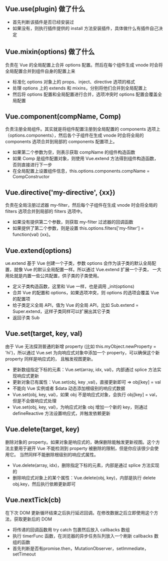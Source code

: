 ## Vue.use(plugin) 做了什么
+ 首先判断该插件是否已经安装过
+ 如果没有，则执行插件提供的 install 方法安装插件，具体做什么有插件自己决定

## Vue.mixin(options) 做了什么
负责在 Vue 的全局配置上合并 options 配置。然后在每个组件生成 vnode 时会将全局配置合并到组件自身的配置上来
+ 标准化 options 对象上的 props、inject、directive 选项的格式
+ 处理 options 上的 extends 和 mixins，分别将他们合并到全局配置上
+ 然后将 options 配置和全局配置进行合并，选项冲突时 options 配置会覆盖全局配置

## Vue.component(compName, Comp)
负责注册全局组件。其实就是将组件配置注册到全局配置的 components 选项上（options.components），然后各个子组件在生成 vnode 时会将全局的 components 选项合并到局部的
components 配置项上。
+ 如果第二个参数为空，则表示获取 compName 的组件构造函数
+ 如果 Comp 是组件配置对象，则使用 Vue.extend 方法得到组件构造函数，否则直接进行下一步
+ 在全局配置上设置组件信息，this.options.components.compName = CompConstructor

## Vue.directive('my-directive', {xx})
负责在全局注册过滤器 my-filter，然后每个子组件在生成 vnode 时会将全局的 filters 选项合并到局部的 filters 选项中。
+ 如果没有提供第二个参数，则获取 my-filter 过滤器的回调函数
+ 如果提供了第二个参数，则是设置 this.options.filters['my-filter'] = function(val) {xx}。

## Vue.extend(options) 
ue.extend 基于 Vue 创建一个子类，参数 options 会作为该子类的默认全局配置，就像 Vue 的默认全局配置一样。所以通过 Vue.extend 扩展一个子类，
一大用处就是内置一些公共配置，供子类的子类使用。
+ 定义子类构造函数，这里和 Vue 一样，也是调用 _init(options)
+ 合并 Vue 的配置和 options，如果选项冲突，则 options 的选项会覆盖 Vue 的配置项
+ 给子类定义全局 API，值为 Vue 的全局 API，比如 Sub.extend = Super.extend，这样子类同样可以扩展出其它子类
+ 返回子类 Sub

## Vue.set(target, key, val)
由于 Vue 无法探测普通的新增 property (比如 this.myObject.newProperty = 'hi')，所以通过 Vue.set 为向响应式对象中添加一个 property，可以确保这个新 property 同样是响应式的，
且触发视图更新。
+ 更新数组指定下标的元素：Vue.set(array, idx, val)，内部通过 splice 方法实现响应式更新
+ 更新对象已有属性：Vue.set(obj, key ,val)，直接更新即可 => obj[key] = val
+ 不能向 Vue 实例或者 $data 动态添加根级别的响应式数据
+ Vue.set(obj, key, val)，如果 obj 不是响应式对象，会执行 obj[key] = val，但是不会做响应式处理
+ Vue.set(obj, key, val)，为响应式对象 obj 增加一个新的 key，则通过 defineReactive 方法设置响应式，并触发依赖更新

## Vue.delete(target, key)
删除对象的 property。如果对象是响应式的，确保删除能触发更新视图。这个方法主要用于避开 Vue 不能检测到 property 被删除的限制，但是你应该很少会使用它。
当然同样不能删除根级别的响应式属性。
+ Vue.delete(array, idx)，删除指定下标的元素，内部是通过 splice 方法实现的
+ 删除响应式对象上的某个属性：Vue.delete(obj, key)，内部是执行 delete obj.key，然后执行依赖更新即可

## Vue.nextTick(cb)
在下次 DOM 更新循环结束之后执行延迟回调。在修改数据之后立即使用这个方法，获取更新后的 DOM
+ 将传递的回调函数用 try catch 包裹然后放入 callbacks 数组
+ 执行 timerFunc 函数，在浏览器的异步任务队列放入一个刷新 callbacks 数组的函数
+ 首先判断是否有promise.then，MutationObserver，setImmediate，setTimeout
























